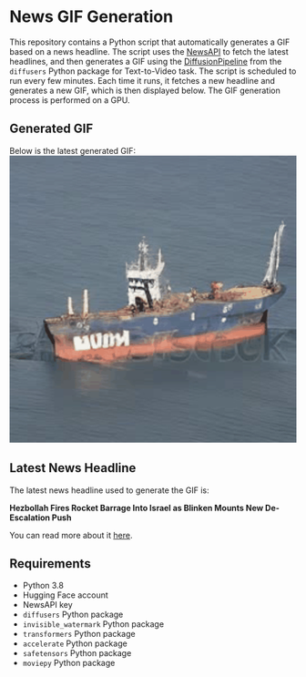 # News GIF Generation
This repository contains a Python script that automatically generates a GIF based on a news headline. The script uses the [NewsAPI](https://newsapi.org/) to fetch the latest headlines, and then generates a GIF using the [DiffusionPipeline](https://github.com/huggingface/diffusers) from the `diffusers` Python package for Text-to-Video task.
The script is scheduled to run every few minutes. Each time it runs, it fetches a new headline and generates a new GIF, which is then displayed below. The GIF generation process is performed on a GPU.

## Generated GIF
Below is the latest generated GIF:
![Generated GIF](output.gif?raw=true&v=1704699274)

## Latest News Headline
The latest news headline used to generate the GIF is:

**Hezbollah Fires Rocket Barrage Into Israel as Blinken Mounts New De-Escalation Push**

You can read more about it [here](https://www.wsj.com/world/middle-east/hezbollah-fires-rocket-barrage-into-israel-as-blinken-mounts-new-de-escalation-push-8199717e).

## Requirements
- Python 3.8
- Hugging Face account
- NewsAPI key
- `diffusers` Python package
- `invisible_watermark` Python package
- `transformers` Python package
- `accelerate` Python package
- `safetensors` Python package
- `moviepy` Python package
